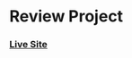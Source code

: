 # Review Project

### <a href="https://daffaliefalza.github.io/reviews" target="_blank">Live Site</a>
